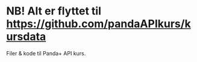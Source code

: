 # NB! Alt er flyttet til https://github.com/pandaAPIkurs/kursdata
Filer &amp; kode til Panda+ API kurs.



